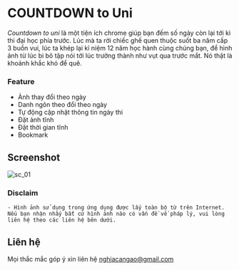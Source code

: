 # COUNTDOWN to Uni
*Countdown to uni* là một tiện ích chrome giúp bạn đếm số ngày còn lại tới kì thi đại học phía trước. Lúc mà ta rời chiếc ghế quen thuộc suốt ba năm cấp 3 buồn vui, lúc ta khép lại kỉ niệm 12 năm học hành cùng chúng bạn, để hình ảnh từ lúc bi bô tập nói tới lúc trưởng thành như vụt qua trước mắt. Nó thật là khoảnh khắc khó để quê.
### Feature
* Ảnh thay đổi theo ngày
* Danh ngôn theo đổi theo ngày
* Tự động cập nhật thông tin ngày thi
* Đặt ảnh tĩnh
* Đặt thời gian tĩnh
* Bookmark
## Screenshot
![sc_01](https://i.imgur.com/fPZTBfT.png)

### Disclaim
    - Hình ảnh sử dụng trong ứng dụng được lấy toàn bộ từ trên Internet. Nếu bạn nhận nhấy bất cứ hình ảnh nào có vấn đề về pháp lý, vui lòng liên hệ theo các liên hệ bên dưới.
    
## Liên hệ
Mọi thắc mắc góp ý xin liên hệ [nghiacangao@gmail.com](nghiacangao@gmail.com)




